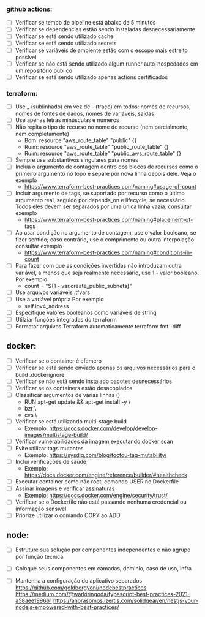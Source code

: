 ### github actions:

* [ ] Verificar se tempo de pipeline está abaixo de 5 minutos
* [ ] Verificar se dependencias estão sendo instaladas desnecessariamente
* [ ] Verificar se está sendo utilizado cache
* [ ] Verificar se está sendo utilizado secrets
* [ ] Verificar se variáveis ​​de ambiente estão com o escopo mais estreito possível
* [ ] Verificar se não está sendo utilizado algum runner auto-hospedados em um repositório público
* [ ] Verificar se está sendo utilizado apenas actions certificados

### terraform:

* [ ] Use _ (sublinhado) em vez de - (traço) em todos: nomes de recursos, nomes de fontes de dados, nomes de variáveis, saídas
* [ ] Use apenas letras minúsculas e números
* [ ] Não repita o tipo de recurso no nome do recurso (nem parcialmente, nem completamente)
    * Bom: resource "aws_route_table" "public" {}
    * Ruim: resource "aws_route_table" "public_route_table" {}
    * Ruim: resource "aws_route_table" "public_aws_route_table" {}
* [ ] Sempre use substantivos singulares para nomes
* [ ] Inclua o argumento de contagem dentro dos blocos de recursos como o primeiro argumento no topo e separe por nova linha depois dele. Veja o exemplo
    * https://www.terraform-best-practices.com/naming#usage-of-count
* [ ] Incluir argumento de tags, se suportado por recurso como o último argumento real, seguido por depends_on e lifecycle, se necessário. Todos eles devem ser separados por uma única linha vazia. consultar exemplo
    * https://www.terraform-best-practices.com/naming#placement-of-tags
* [ ] Ao usar condição no argumento de contagem, use o valor booleano, se fizer sentido; caso contrário, use o comprimento ou outra interpolação. consultar exemplo
    * https://www.terraform-best-practices.com/naming#conditions-in-count
* [ ] Para fazer com que as condições invertidas não introduzam outra variável, a menos que seja realmente necessário, use 1 - valor booleano. Por exemplo
    * count = "${1 - var.create_public_subnets}"
* [ ] Use arquivos variáveis .tfvars
* [ ] Use a variável própria Por exemplo
    * self.ipv4_address
* [ ] Especifique valores booleanos como variáveis ​​de string
* [ ] Utilziar funções integradas do terraform
* [ ] Formatar arquivos Terraform automaticamente terraform fmt -diff

## docker:

* [ ] Verificar se o container é efemero
* [ ] Verificar se está sendo enviado apenas os arquivos necessários para o build .dockerignore
* [ ] Verificar se não está sendo instalado pacotes desnecessários
* [ ] Verificar se os containers estão desacoplados
* [ ] Classificar argumentos de várias linhas (\)
    * RUN apt-get update && apt-get install -y \ 
    * bzr \
    * cvs \
* [ ] Verificar se está utilizando multi-stage build
    * Exemplo: https://docs.docker.com/develop/develop-images/multistage-build/
* [ ] Verificar vulnerabilidades  da imagem executando docker scan <image-name>
* [ ] Evite utilizar tags mutantes
    * Exemplo: https://sysdig.com/blog/toctou-tag-mutability/
* [ ] Inclui verificações de saúde
    * Exemplo: https://docs.docker.com/engine/reference/builder/#healthcheck
* [ ] Executar container como não root, comando USER no Dockerfile
* [ ] Assinar imagens e verificar assinaturas
    * Exemplo: https://docs.docker.com/engine/security/trust/
* [ ] Verificar se o Dockerfile não está passando nenhuma credencial ou informação sensivel
* [ ] Priorize utilizar o comando COPY ao ADD

## node:

* [ ] Estruture sua solução por componentes independentes e não agrupe por função técnica
* [ ] Coloque seus componentes em camadas, dominio, caso de uso, infra
* [ ] Mantenha a configuração do aplicativo separados
https://github.com/goldbergyoni/nodebestpractices
https://medium.com/@warkiringoda/typescript-best-practices-2021-a58aee199661
https://ahorasomos.izertis.com/solidgear/en/nestjs-your-nodejs-empowered-with-best-practices/

